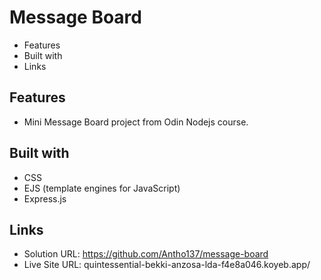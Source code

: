 # Message Board

- Features
- Built with
- Links

## Features

- Mini Message Board project from Odin Nodejs course.

## Built with

- CSS 
- EJS (template engines for JavaScript)
- Express.js

## Links

- Solution URL: https://github.com/Antho137/message-board
- Live Site URL: quintessential-bekki-anzosa-lda-f4e8a046.koyeb.app/
